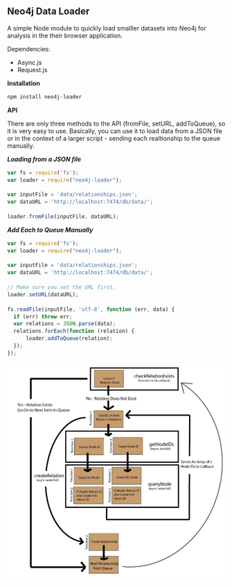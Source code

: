 <h2>Neo4j Data Loader</h2>

A simple Node module to quickly load smalller datasets into Neo4j for analysis in the their browser application.

Dependencies:

* Async.js
* Request.js

**Installation**

```javascript
npm install neo4j-loader
```

**API**

There are only three methods to the API (fromFile, setURL, addToQueue), so it is very easy to use.  Basically, you can use it to load data from a JSON file or in the context of a larger script - sending each realtionship to the queue manually.

***Loading from a JSON file***

```javascript
var fs = require('fs');
var loader = require("neo4j-loader");

var inputFile = 'data/relationships.json';
var dataURL = 'http://localhost:7474/db/data/';

loader.fromFile(inputFile, dataURL);
```

***Add Each to Queue Manually***

```javascript
var fs = require('fs');
var loader = require("neo4j-loader");

var inputFile = 'data/relationships.json';
var dataURL = 'http://localhost:7474/db/data/';

// Make sure you set the URL first.
loader.setURL(dataURL); 

fs.readFile(inputFile, 'utf-8', function (err, data) {
  if (err) throw err;
  var relations = JSON.parse(data);
  relations.forEach(function (relation) {
      loader.addToQueue(relation);
  });
});
```

<img src="neo4j-loader.jpg" />



